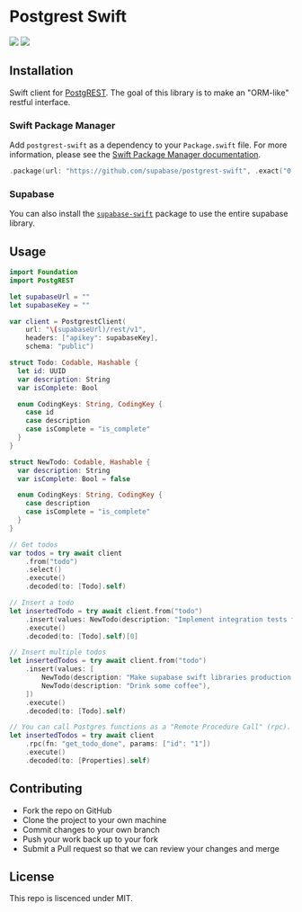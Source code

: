 # Postgrest Swift
[![](https://img.shields.io/endpoint?url=https%3A%2F%2Fswiftpackageindex.com%2Fapi%2Fpackages%2Fsupabase-community%2Fpostgrest-swift%2Fbadge%3Ftype%3Dswift-versions)](https://swiftpackageindex.com/supabase-community/postgrest-swift)
[![](https://img.shields.io/endpoint?url=https%3A%2F%2Fswiftpackageindex.com%2Fapi%2Fpackages%2Fsupabase-community%2Fpostgrest-swift%2Fbadge%3Ftype%3Dplatforms)](https://swiftpackageindex.com/supabase-community/postgrest-swift)

## Installation

Swift client for [PostgREST](https://postgrest.org). The goal of this library is to make an "ORM-like" restful interface. 

### Swift Package Manager

Add `postgrest-swift` as a dependency to your `Package.swift` file. For more information, please see the [Swift Package Manager documentation](https://github.com/apple/swift-package-manager/tree/master/Documentation).

```swift
.package(url: "https://github.com/supabase/postgrest-swift", .exact("0.0.4"))
```

### Supabase

You can also install the [ `supabase-swift`](https://github.com/supabase/supabase-swift) package to use the entire supabase library.

## Usage

```swift
import Foundation
import PostgREST

let supabaseUrl = ""
let supabaseKey = ""

var client = PostgrestClient(
    url: "\(supabaseUrl)/rest/v1",
    headers: ["apikey": supabaseKey],
    schema: "public")

struct Todo: Codable, Hashable {
  let id: UUID
  var description: String
  var isComplete: Bool

  enum CodingKeys: String, CodingKey {
    case id
    case description
    case isComplete = "is_complete"
  }
}

struct NewTodo: Codable, Hashable {
  var description: String
  var isComplete: Bool = false

  enum CodingKeys: String, CodingKey {
    case description
    case isComplete = "is_complete"
  }
}

// Get todos
var todos = try await client
    .from("todo")
    .select()
    .execute()
    .decoded(to: [Todo].self)

// Insert a todo
let insertedTodo = try await client.from("todo")
    .insert(values: NewTodo(description: "Implement integration tests for postgrest-swift"))
    .execute()
    .decoded(to: [Todo].self)[0]

// Insert multiple todos
let insertedTodos = try await client.from("todo")
    .insert(values: [
        NewTodo(description: "Make supabase swift libraries production ready"),
        NewTodo(description: "Drink some coffee"),
    ])
    .execute()
    .decoded(to: [Todo].self)

// You can call Postgres functions as a "Remote Procedure Call" (rpc).
let insertedTodos = try await client
    .rpc(fn: "get_todo_done", params: ["id": "1"])
    .execute()
    .decoded(to: [Properties].self)

```

## Contributing

-  Fork the repo on GitHub
-  Clone the project to your own machine
-  Commit changes to your own branch
-  Push your work back up to your fork
-  Submit a Pull request so that we can review your changes and merge

## License

This repo is liscenced under MIT.
